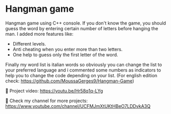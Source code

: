 # Hangman game
Hangman game using C++ console. If you don't know the game, you should guess the word by entering certain number of letters before hanging the man. I added more features like:
- Different levels.
- Anti cheating when you enter more than two letters.
- One help to guess only the first letter of the word.

Finally my word list is italian words so obviously you can change the list to your preferred language and i commented some numbers as indicators to help you to change the code depending on your list. (For english edition check: https://github.com/MoussaGerges9/Hangman-Game)

🔗 Project video: https://youtu.be/Hr58q1q-LYg

🔗 Check my channel for more projects: https://www.youtube.com/channel/UCFMJmXtUKtHBeO7LDDvkA3Q
